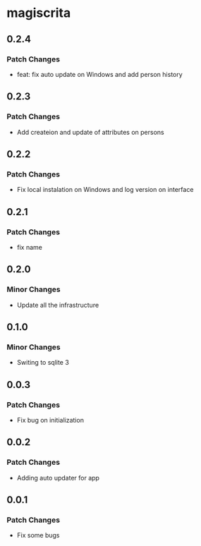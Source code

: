 # magiscrita

## 0.2.4

### Patch Changes

- feat: fix auto update on Windows and add person history

## 0.2.3

### Patch Changes

- Add createion and update of attributes on persons

## 0.2.2

### Patch Changes

- Fix local instalation on Windows and log version on interface

## 0.2.1

### Patch Changes

- fix name

## 0.2.0

### Minor Changes

- Update all the infrastructure

## 0.1.0

### Minor Changes

- Switing to sqlite 3

## 0.0.3

### Patch Changes

- Fix bug on initialization

## 0.0.2

### Patch Changes

- Adding auto updater for app

## 0.0.1

### Patch Changes

- Fix some bugs
